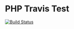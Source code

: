PHP Travis Test
===================

[![Build Status](https://travis-ci.org/zeeforumcompany/php-sample.svg?branch=master)](https://travis-ci.org/zeeforumcompany/php-sample.svg?branch=master)